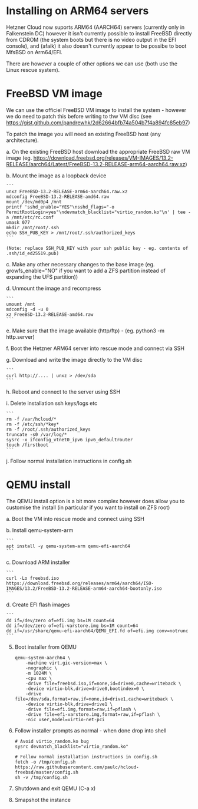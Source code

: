 
# Installing on ARM64 servers

Hetzner Cloud now suports ARM64 (AARCH64) servers (currently only in
Falkenstein DC) however it isn't currently possible to install FreeBSD directly
from CDROM (the system boots but there is no video output in the EFI console),
and (afaik) it also doesn't currently appear to be possibe to boot MfsBSD on
Arm64/EFI.

There are however a couple of other options we can use (both use the Linux
rescue system).

# FreeBSD VM image

We can use the officiel FreeBSD VM image to install the system - however we do
need to patch this before writing to thw VM disc (see
https://gist.github.com/pandrewhk/2d62664bfb74a504b7f4a894fc85eb97) 

To patch the image you will need an existing FreeBSD host (any architecture).

a.  On the existing FreeBSD host download the appropriate FreeBSD raw VM image (eg.  https://download.freebsd.org/releases/VM-IMAGES/13.2-RELEASE/aarch64/Latest/FreeBSD-13.2-RELEASE-arm64-aarch64.raw.xz)

b.  Mount the image as a loopback device 

    ```
    unxz FreeBSD-13.2-RELEASE-arm64-aarch64.raw.xz
    mdconfig FreeBSD-13.2-RELEASE-amd64.raw 
    mount /dev/md0p4 /mnt
    printf 'sshd_enable="YES"\nsshd_flags="-o PermitRootLogin=yes"\ndevmatch_blacklist="virtio_random.ko"\n' | tee -a /mnt/etc/rc.conf
    umask 077
    mkdir /mnt/root/.ssh
    echo SSH_PUB_KEY > /mnt/root/.ssh/authorized_keys
    ```

    (Note: replace SSH_PUB_KEY with your ssh public key - eg. contents of .ssh/id_ed25519.pub)

c.  Make any other necessary changes to the base image (eg. growfs_enable="NO" if you want to add a ZFS partition instead of expanding the UFS partition))

d.  Unmount the image and recompress

    ```
    umount /mnt
    mdconfig -d -u 0
    xz FreeBSD-13.2-RELEASE-amd64.raw 
    ```

e.  Make sure that the image available (http/ftp) - (eg. python3 -m http.server)

f.  Boot the Hetzner ARM64 server into rescue mode and connect via SSH

g.  Download and write the image directly to the VM disc 

    ```
    curl http://.... | unxz > /dev/sda
    ```

h.  Reboot and connect to the server using SSH 

i.  Delete installation ssh keys/logs etc

    ```
    rm -f /var/hcloud/*
    rm -f /etc/ssh/*key*
    rm -f /root/.ssh/authorized_keys
    truncate -s0 /var/log/*
    sysrc -x ifconfig_vtnet0_ipv6 ipv6_defaultrouter
    touch /firstboot
    ```

j.  Follow normal installation instructions in config.sh

# QEMU install

The QEMU install option is a bit more complex however does allow you to customise the install (in particular if you want to install on ZFS root)

a.  Boot the VM into rescue mode and connect using SSH

b.  Install qemu-system-arm

    ```
    apt install -y qemu-system-arm qemu-efi-aarch64
    ```

c.  Download ARM installer 

    ```
    curl -Lo freebsd.iso https://download.freebsd.org/releases/arm64/aarch64/ISO-IMAGES/13.2/FreeBSD-13.2-RELEASE-arm64-aarch64-bootonly.iso
    ```

d.  Create EFI flash images

    ```
    dd if=/dev/zero of=efi.img bs=1M count=64
    dd if=/dev/zero of=efi-varstore.img bs=1M count=64
    dd if=/usr/share/qemu-efi-aarch64/QEMU_EFI.fd of=efi.img conv=notrunc
    ```

5.  Boot installer from QEMU

    ```
    qemu-system-aarch64 \
        -machine virt,gic-version=max \
        -nographic \
        -m 1024M \
        -cpu max \
        -drive file=freebsd.iso,if=none,id=drive0,cache=writeback \
        -device virtio-blk,drive=drive0,bootindex=0 \
        -drive file=/dev/sda,format=raw,if=none,id=drive1,cache=writeback \
        -device virtio-blk,drive=drive1 \
        -drive file=efi.img,format=raw,if=pflash \
        -drive file=efi-varstore.img,format=raw,if=pflash \
        -nic user,model=virtio-net-pci
    ```

6.  Follow installer prompts as normal - when done drop into shell 

    ```
    # Avoid virtio_random.ko bug
    sysrc devmatch_blacklist="virtio_random.ko" 
    ```

    ```
    # Follow normal installation instructions in config.sh
    fetch -o /tmp/config.sh https://raw.githubusercontent.com/paulc/hcloud-freebsd/master/config.sh
    sh -v /tmp/config.sh
    ```


7.  Shutdown and exit QEMU (C-a x)

8.  Smapshot the instance

